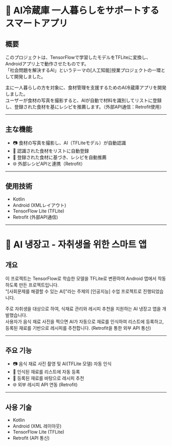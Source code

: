 # 📱 AI冷蔵庫 一人暮らしをサポートするスマートアプリ

## 概要
このプロジェクトは、TensorFlowで学習したモデルをTFLiteに変換し、Androidアプリ上で動作させたものです。  
「社会問題を解決するAI」というテーマの[人工知能]授業プロジェクトの一環として開発しました。

主に一人暮らしの方を対象に、食材管理を支援するためのAI冷蔵庫アプリを開発しました。  
ユーザーが食材の写真を撮影すると、AIが自動で材料を識別してリストに登録し、登録された食材を基にレシピを推薦します。（外部API通信：Retrofit使用）

---

## 主な機能
- 📷 食材の写真を撮影し、AI（TFLiteモデル）が自動認識
- 📝 認識された食材をリストに自動登録
- 🍳 登録された食材に基づき、レシピを自動推薦
- 🌐 外部レシピAPIと連携（Retrofit）

---

## 使用技術
- Kotlin
- Android (XMLレイアウト)
- TensorFlow Lite (TFLite)
- Retrofit (外部API通信)

---



# 📱 AI 냉장고 - 자취생을 위한 스마트 앱

## 개요
이 프로젝트는 TensorFlow로 학습한 모델을 TFLite로 변환하여 Android 앱에서 작동하도록 만든 프로젝트입니다.  
"[사회문제를 해결할 수 있는 AI]"라는 주제의 [인공지능] 수업 프로젝트로 진행되었습니다.

주로 자취생을 대상으로 하여, 식재료 관리와 레시피 추천을 지원하는 AI 냉장고 앱을 개발했습니다.  
사용자가 음식 재료 사진을 찍으면 AI가 자동으로 재료를 인식하여 리스트에 등록하고, 등록된 재료를 기반으로 레시피를 추천합니다. (Retrofit을 통한 외부 API 통신)

---

## 주요 기능
- 📷 음식 재료 사진 촬영 및 AI(TFLite 모델) 자동 인식
- 📝 인식된 재료를 리스트에 자동 등록
- 🍳 등록된 재료를 바탕으로 레시피 추천
- 🌐 외부 레시피 API 연동 (Retrofit)

---

## 사용 기술
- Kotlin
- Android (XML 레이아웃)
- TensorFlow Lite (TFLite)
- Retrofit (API 통신)


